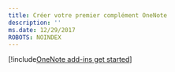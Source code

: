 ```yaml
---
title: Créer votre premier complément OneNote
description: ''
ms.date: 12/29/2017
ROBOTS: NOINDEX
---
```


[!include[OneNote add-ins get started](../includes/file-get-started-onenote.md)]

